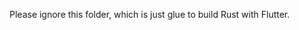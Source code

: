 <!-- markdownlint-disable -->
Please ignore this folder, which is just glue to build Rust with Flutter.

